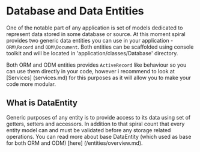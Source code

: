# Database and Data Entities
One of the notable part of any application is set of models dedicated to represent data stored in some database or source. At this moment spiral provides
two generic data entities you can use in your application - `ORM\Record` and `ODM\Document`. Both entities can be scaffolded using console toolkit and will
be located in 'application/classes/Database' directory.

Both ORM and ODM entities provides `ActiveRecord` like behaviour so you can use them directly in your code, however i recommend to look at [Services] (services.md) for this purposes as it will allow you to make your code more modular.

## What is DataEntity
Generic purposes of any entity is to provide access to its data using set of getters, setters and accessors. In addition to that spiral count that every entity model
can and must be validated before any storage related operations. You can read more about base DataEntity (which used as base for both ORM and ODM) [here] (/entities/overview.md).
